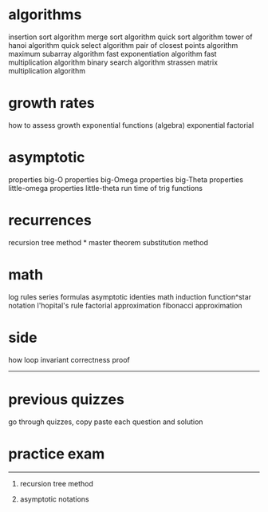 # algorithms
insertion sort algorithm
merge sort algorithm
quick sort algorithm
tower of hanoi algorithm
quick select algorithm
pair of closest points algorithm
maximum subarray algorithm
fast exponentiation algorithm
fast multiplication algorithm
binary search algorithm
strassen matrix multiplication algorithm

# growth rates
how to assess growth exponential functions (algebra)
exponential
factorial

# asymptotic
properties big-O
properties big-Omega
properties big-Theta
properties little-omega
properties little-theta
run time of trig functions

# recurrences
recursion tree method *
master theorem
substitution method

# math
log rules
series formulas
asymptotic identies
math induction
function^star notation
l'hopital's rule
factorial approximation
fibonacci approximation

# side 
how loop invariant correctness proof

---

# previous quizzes
go through quizzes, copy paste each question and solution

# practice exam

---

1. recursion tree method


2. asymptotic notations
